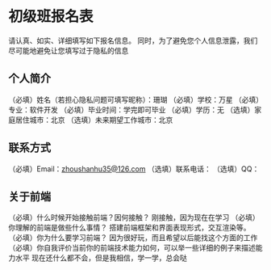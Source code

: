 # 初级班报名表

请认真、如实、详细填写如下报名信息。
同时，为了避免您个人信息泄露，我们尽可能地避免让您填写过于隐私的信息

## 个人简介

（必填）姓名（若担心隐私问题可填写昵称）：珊瑚
（必填）学校：万星
（必填）专业：软件开发
（必填）毕业时间：学完即可毕业
（必填）学历：无
（选填）家庭居住城市：北京
（选填）未来期望工作城市：北京

## 联系方式

（必填）Email：zhoushanhu35@126.com
（选填）联系电话：
（选填）QQ：

## 关于前端

（必填）什么时候开始接触前端？因何接触？
刚接触，因为现在在学习
（必填）你理解的前端是做些什么事情？
搭建前端框架和界面表现形式，交互渲染等。
（必填）你为什么要学习前端？
因为很好玩，而且希望以后能找这个方面的工作
（必填）你自我评价当前你的前端技术能力如何，可以举一些详细的例子来描述能力水平
现在还什么都不会，但是我相信，学一学，总会哒
